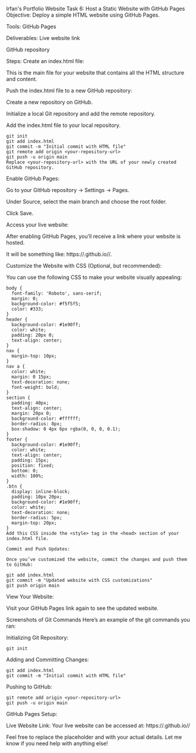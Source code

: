 Irfan's Portfolio Website
Task 6: Host a Static Website with GitHub Pages
Objective:
Deploy a simple HTML website using GitHub Pages.

Tools:
GitHub Pages

Deliverables:
Live website link

GitHub repository

Steps:
Create an index.html file:

This is the main file for your website that contains all the HTML structure and content.

Push the index.html file to a new GitHub repository:

Create a new repository on GitHub.

Initialize a local Git repository and add the remote repository.

Add the index.html file to your local repository.

```
git init
git add index.html
git commit -m "Initial commit with HTML file"
git remote add origin <your-repository-url>
git push -u origin main
Replace <your-repository-url> with the URL of your newly created GitHub repository.
```

Enable GitHub Pages:

Go to your GitHub repository → Settings → Pages.

Under Source, select the main branch and choose the root folder.

Click Save.

Access your live website:

After enabling GitHub Pages, you’ll receive a link where your website is hosted.

It will be something like: https://<your-username>.github.io/<your-repository-name>/.

Customize the Website with CSS (Optional, but recommended):

You can use the following CSS to make your website visually appealing:

```
body {
  font-family: 'Roboto', sans-serif;
  margin: 0;
  background-color: #f5f5f5;
  color: #333;
}
header {
  background-color: #1e90ff;
  color: white;
  padding: 20px 0;
  text-align: center;
}
nav {
  margin-top: 10px;
}
nav a {
  color: white;
  margin: 0 15px;
  text-decoration: none;
  font-weight: bold;
}
section {
  padding: 40px;
  text-align: center;
  margin: 20px 0;
  background-color: #ffffff;
  border-radius: 8px;
  box-shadow: 0 4px 6px rgba(0, 0, 0, 0.1);
}
footer {
  background-color: #1e90ff;
  color: white;
  text-align: center;
  padding: 15px;
  position: fixed;
  bottom: 0;
  width: 100%;
}
.btn {
  display: inline-block;
  padding: 10px 20px;
  background-color: #1e90ff;
  color: white;
  text-decoration: none;
  border-radius: 5px;
  margin-top: 20px;
}
Add this CSS inside the <style> tag in the <head> section of your index.html file.

Commit and Push Updates:

Once you’ve customized the website, commit the changes and push them to GitHub:
```

```
git add index.html
git commit -m "Updated website with CSS customizations"
git push origin main
```

View Your Website:

Visit your GitHub Pages link again to see the updated website.

Screenshots of Git Commands
Here’s an example of the git commands you ran:

Initializing Git Repository:
```
git init
```

Adding and Committing Changes:
```
git add index.html
git commit -m "Initial commit with HTML file"
```

Pushing to GitHub:
```
git remote add origin <your-repository-url>
git push -u origin main
```

GitHub Pages Setup:

Live Website Link:
Your live website can be accessed at:
https://<your-username>.github.io/<your-repository-name>/

Feel free to replace the placeholder <your-repository-url> and <your-username> with your actual details. Let me know if you need help with anything else!
